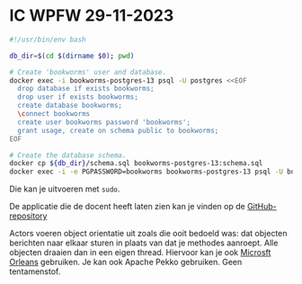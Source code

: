 # IC WPFW 29-11-2023
```bash
#!/usr/bin/env bash

db_dir=$(cd $(dirname $0); pwd)

# Create 'bookworms' user and database.
docker exec -i bookworms-postgres-13 psql -U postgres <<EOF
  drop database if exists bookworms;
  drop user if exists bookworms;
  create database bookworms;
  \connect bookworms
  create user bookworms password 'bookworms';
  grant usage, create on schema public to bookworms;
EOF

# Create the database schema.
docker cp ${db_dir}/schema.sql bookworms-postgres-13:schema.sql
docker exec -i -e PGPASSWORD=bookworms bookworms-postgres-13 psql -U bookworms -a -f schema.sql
```

Die kan je uitvoeren met `sudo`.

De applicatie die de docent heeft laten zien kan je vinden op de [GitHub-repository](https://github.com/iurisman/bookworms)

Actors voeren object orientatie uit zoals die ooit bedoeld was: dat objecten berichten naar elkaar sturen in plaats van dat je methodes aanroept. Alle objecten draaien dan in een eigen thread. Hiervoor kan je ook [Microsft Orleans](https://learn.microsoft.com/en-us/dotnet/orleans/overview#the-actor-model) gebruiken. Je kan ook Apache Pekko gebruiken. Geen tentamenstof.
